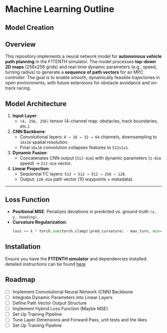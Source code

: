 # Machine Learning Outline

## Model Creation

## Overview
This repository implements a neural network model for **autonomous vehicle path planning** in the F1TENTH simulator. The model processes **top-down 2D maps** (256x256 grids) and real-time dynamic parameters (e.g., speed, turning radius) to generate a **sequence of path vectors** for an MPC controller. The goal is to enable smooth, dynamically feasible trajectories in open environments, with future extensions for obstacle avoidance and on-track racing.  

## Model Architecture  
1. **Input Layer**:  
   - `(4, 256, 256)` tensor (4-channel map: obstacles, track boundaries, etc.).  
2. **CNN Backbone**:  
   - Convolutional layers: `8 → 16 → 32 → 64` channels, downsampling to `16x16` spatial resolution.  
   - Final `16x16` convolution collapses features to `512x1x1`.  
3. **Dynamic Fusion**:  
   - Concatenates CNN output (`512-dim`) with dynamic parameters (`1-dim` speed) → `513-dim` vector.  
4. **Linear Projection**:  
   - Sequential FC layers: `513 → 512 → 512 → 256 → 128`.  
   - Output: `128-dim` path vector (10 waypoints + metadata).  

---

## Loss Function  
- **Positional MSE**: Penalizes deviations in predicted vs. ground-truth `(x, y, heading)`.  
- **Curvature Regularization**:  
  ```python  
  loss += λ * torch.sum(torch.clamp(|pred_curvature| - max_turn, min=0) ** 2)  

## Installation
Ensure you have the **F1TENTH simulator** and dependencies installed: detailed instructions can be found [here](https://github.com/WE-Autopilot/f1tenth_gym)

## Roadmap
- [ ] Implement Convolutional Neural Network (CNN) Backbone
- [ ] Integrate Dynamic Parameters into Linear Layers
- [ ] Define Path Vector Output Structure
- [ ] Implement Hybrid Loss Function (Maybe MSE)
- [ ] Set Up Training Pipeline
- [ ] Tune Layer Dimensions and Forward Pass, unit tests and the likes
- [ ] Set Up Training Pipeline
